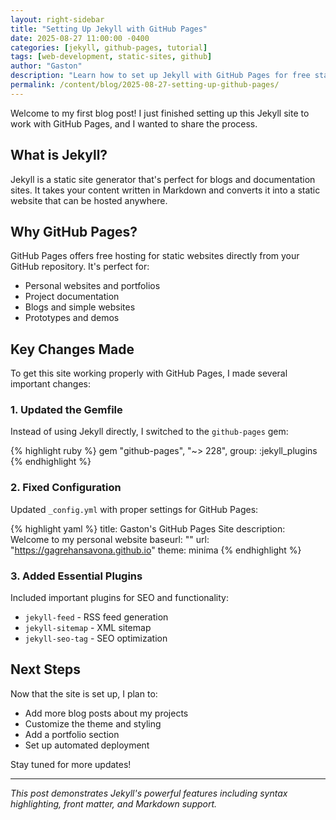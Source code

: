 ```yaml
---
layout: right-sidebar
title: "Setting Up Jekyll with GitHub Pages"
date: 2025-08-27 11:00:00 -0400
categories: [jekyll, github-pages, tutorial]
tags: [web-development, static-sites, github]
author: "Gaston"
description: "Learn how to set up Jekyll with GitHub Pages for free static site hosting"
permalink: /content/blog/2025-08-27-setting-up-github-pages/
---
```


Welcome to my first blog post! I just finished setting up this Jekyll site to work with GitHub Pages, and I wanted to share the process.

## What is Jekyll?

Jekyll is a static site generator that's perfect for blogs and documentation sites. It takes your content written in Markdown and converts it into a static website that can be hosted anywhere.

## Why GitHub Pages?

GitHub Pages offers free hosting for static websites directly from your GitHub repository. It's perfect for:

- Personal websites and portfolios
- Project documentation
- Blogs and simple websites
- Prototypes and demos

## Key Changes Made

To get this site working properly with GitHub Pages, I made several important changes:

### 1. Updated the Gemfile

Instead of using Jekyll directly, I switched to the `github-pages` gem:

{% highlight ruby %}
gem "github-pages", "~> 228", group: :jekyll_plugins
{% endhighlight %}

### 2. Fixed Configuration

Updated `_config.yml` with proper settings for GitHub Pages:

{% highlight yaml %}
title: Gaston's GitHub Pages Site
description: Welcome to my personal website
baseurl: ""
url: "https://gagrehansavona.github.io"
theme: minima
{% endhighlight %}

### 3. Added Essential Plugins

Included important plugins for SEO and functionality:

- `jekyll-feed` - RSS feed generation
- `jekyll-sitemap` - XML sitemap
- `jekyll-seo-tag` - SEO optimization

## Next Steps

Now that the site is set up, I plan to:

- Add more blog posts about my projects
- Customize the theme and styling
- Add a portfolio section
- Set up automated deployment

Stay tuned for more updates!

---

*This post demonstrates Jekyll's powerful features including syntax highlighting, front matter, and Markdown support.*
